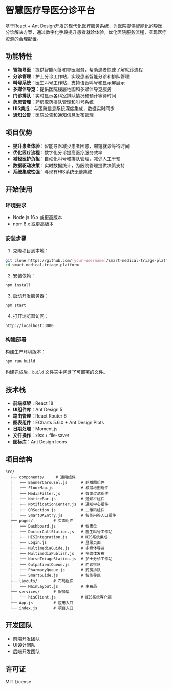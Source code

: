 # 智慧医疗导医分诊平台

基于React + Ant Design开发的现代化医疗服务系统，为医院提供智能化的导医分诊解决方案，通过数字化手段提升患者就诊体验，优化医院服务流程，实现医疗资源的合理配置。

## 功能特性

- **智能导医**：提供智能问答和导医服务，帮助患者快速了解就诊流程
- **分诊管理**：护士分诊工作站，实现患者智能分诊和排队管理
- **叫号系统**：医生叫号工作站，支持语音叫号和显示屏展示
- **多媒体导览**：提供医院楼层地图和多媒体导览服务
- **门诊排队**：实时显示各科室排队情况和预计等待时间
- **药房管理**：药房取药排队管理和叫号系统
- **HIS集成**：与医院信息系统深度集成，数据实时同步
- **通知公告**：医院公告和通知信息发布管理

## 项目优势

- **提升患者体验**：智能导医减少患者困惑，缩短就诊等待时间
- **优化医疗流程**：数字化分诊提高医疗服务效率
- **减轻医护负担**：自动化叫号和排队管理，减少人工干预
- **数据驱动决策**：实时数据统计，为医院管理提供决策支持
- **系统集成性强**：与现有HIS系统无缝集成

## 开始使用

### 环境要求

- Node.js 16.x 或更高版本
- npm 8.x 或更高版本

### 安装步骤

1. 克隆项目到本地：

```bash
git clone https://github.com/[your-username]/smart-medical-triage-platform.git
cd smart-medical-triage-platform
```

2. 安装依赖：

```bash
npm install
```

3. 启动开发服务器：

```bash
npm start
```

4. 打开浏览器访问：

```
http://localhost:3000
```

### 构建部署

构建生产环境版本：

```bash
npm run build
```

构建完成后，`build` 文件夹中包含了可部署的文件。

## 技术栈

- **前端框架**：React 18
- **UI组件库**：Ant Design 5
- **路由管理**：React Router 6
- **图表组件**：ECharts 5.6.0 + Ant Design Plots
- **日期处理**：Moment.js
- **文件操作**：xlsx + file-saver
- **图标库**：Ant Design Icons

## 项目结构

```
src/
  ├── components/     # 通用组件
  │   ├── BannerCarousel.js      # 轮播图组件
  │   ├── FloorMap.js            # 楼层地图组件
  │   ├── MediaFilter.js         # 媒体过滤组件
  │   ├── NoticeBar.js           # 通知栏组件
  │   ├── NotificationCenter.js  # 通知中心组件
  │   ├── QRSection.js           # 二维码组件
  │   └── SmartQAEntry.js        # 智能问答入口组件
  ├── pages/         # 页面组件
  │   ├── Dashboard.js           # 仪表盘
  │   ├── DoctorCallStation.js   # 医生叫号工作站
  │   ├── HISIntegration.js      # HIS系统集成
  │   ├── Login.js               # 登录页面
  │   ├── MultimediaGuide.js     # 多媒体导览
  │   ├── MultimediaPublish.js   # 多媒体发布
  │   ├── NurseTriageStation.js  # 护士分诊工作站
  │   ├── OutpatientQueue.js     # 门诊排队
  │   ├── PharmacyQueue.js       # 药房排队
  │   └── SmartGuide.js          # 智能导医
  ├── layouts/       # 布局组件
  │   └── MainLayout.js          # 主布局
  ├── services/      # 服务层
  │   └── hisClient.js           # HIS系统客户端
  ├── App.js         # 应用入口
  └── index.js       # 项目入口
```

## 开发团队

- 前端开发团队
- UI设计团队
- 后端开发团队

## 许可证

MIT License 